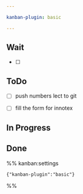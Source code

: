 ```yaml
---

kanban-plugin: basic

---
```


## Wait

- [ ] 


## ToDo

- [ ] push numbers lect to git
- [ ] fill the form for innotex


## In Progress



## Done





%% kanban:settings
```
{"kanban-plugin":"basic"}
```
%%